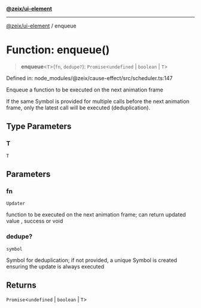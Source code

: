 [**@zeix/ui-element**](../README.md)

***

[@zeix/ui-element](../globals.md) / enqueue

# Function: enqueue()

> **enqueue**\<`T`\>(`fn`, `dedupe?`): `Promise`\<`undefined` \| `boolean` \| `T`\>

Defined in: node\_modules/@zeix/cause-effect/src/scheduler.ts:147

Enqueue a function to be executed on the next animation frame

If the same Symbol is provided for multiple calls before the next animation frame,
only the latest call will be executed (deduplication).

## Type Parameters

### T

`T`

## Parameters

### fn

`Updater`

function to be executed on the next animation frame; can return updated value <T>, success <boolean> or void

### dedupe?

`symbol`

Symbol for deduplication; if not provided, a unique Symbol is created ensuring the update is always executed

## Returns

`Promise`\<`undefined` \| `boolean` \| `T`\>
